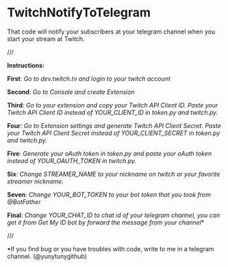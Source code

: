 # TwitchNotifyToTelegram
That code will notify your subscribers at your telegram channel when you start your stream at Twitch.

///

**Instructions:**

**First**: *Go to dev.twitch.tv and login to your twitch account*

**Second**: *Go to Console and create Extension*

**Third**: *Go to your extension and copy your Twitch API Client ID. Paste your Twitch API Client ID instead of YOUR_CLIENT_ID in token.py and twitch.py.*

**Four**: *Go to Extension settings and generate Twitch API Client Secret. Paste your Twitch API Client Secret instead of YOUR_CLIENT_SECRET in token.py and twitch.py.*

**Five**: *Generate your oAuth token in token.py and paste your oAuth token instead of YOUR_OAUTH_TOKEN in twitch.py.*

**Six**: *Change STREAMER_NAME to your nickname on twitch or your favorite streamer nickname.*

**Seven**: *Change YOUR_BOT_TOKEN to your bot token that you took from @BotFather*

**Final**: *Change YOUR_CHAT_ID to chat id of your telegram channel, you can get it from Get My ID bot by forward the message from your channel**

///

•If you find bug or you have troubles with code, write to me in a telegram channel. (@yunytunygithub)
